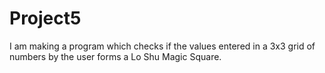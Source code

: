 # Project5
I am making a  program which checks if the values entered in a 3x3 grid of numbers by the user forms a Lo Shu Magic Square.
